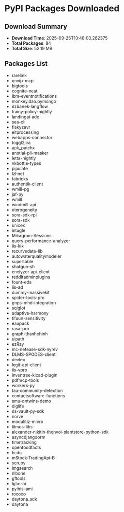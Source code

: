 # PyPI Packages Downloaded

## Download Summary
- **Download Time**: 2025-09-25T10:48:00.262375
- **Total Packages**: 84
- **Total Size**: 52.19 MB

## Packages List
- rarelink
- qnvip-mcp
- bigtools
- cognite-neat
- ibm-eventnotifications
- monkey.dao.pymongo
- dzbanek-langflow
- trainy-policy-nightly
- landingai-ade
- sea-cli
- flakyzavr
- eitprocessing
- webapps-connector
- toggl2jira
- apk_patchx
- anotiai-pii-masker
- letta-nightly
- vkbottle-types
- pipulate
- lzhnet
- fabricks
- authentik-client
- wmill-pg
- jaf-py
- wmill
- windmill-api
- oterogeneity
- sora-sdk-rpi
- sora-sdk
- unicex
- intugle
- Mikagram-Sessions
- query-performance-analyzer
- iis-kix
- recurvedata-lib
- autowaterqualitymodeler
- supertable
- shotgun-sh
- enelyzer-api-client
- redditadminplugins
- fount-eda
- iis-ad
- dummy-massivekit
- spider-tools-pro
- gnps-mhd-integration
- sqlglot
- adaptive-harmony
- tifuun-sensitivity
- eaopack
- rasa-pro
- graph-thanhchinh
- uipath
- ezRay
- mc-netease-sdk-nyrev
- DLMS-SPODES-client
- devleo
- legit-api-client
- iis-vpro
- inventree-kicad-plugin
- pdfmcp-tools
- workers-py
- tau-community-detection
- contactsoftware-functions
- smu-ontwins-demo
- diglife
- ds-vault-py-sdk
- norve
- modulitiz-micro
- litmus-libs
- alexander-nikitin-thenvoi-plantstore-python-sdk
- asyncdjangoorm
- timetracking
- openfoodfacts
- hcdc
- mStock-TradingApi-B
- scruby
- imgsearch
- nlbone
- gftools
- lgtm-ai
- pyibis-ami
- rococo
- daytona_sdk
- daytona

